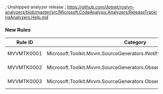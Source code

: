 ﻿; Unshipped analyzer release
; https://github.com/dotnet/roslyn-analyzers/blob/master/src/Microsoft.CodeAnalysis.Analyzers/ReleaseTrackingAnalyzers.Help.md

### New Rules

Rule ID | Category | Severity | Notes
--------|----------|----------|-------
MVVMTK0001 | Microsoft.Toolkit.Mvvm.SourceGenerators.INotifyPropertyChangedGenerator | Error | See https://aka.ms/mvvmtoolkit
MVVMTK0002 | Microsoft.Toolkit.Mvvm.SourceGenerators.ObservableObjectGenerator | Error | See https://aka.ms/mvvmtoolkit
MVVMTK0003 | Microsoft.Toolkit.Mvvm.SourceGenerators.ObservableRecipientGenerator | Error | See https://aka.ms/mvvmtoolkit
